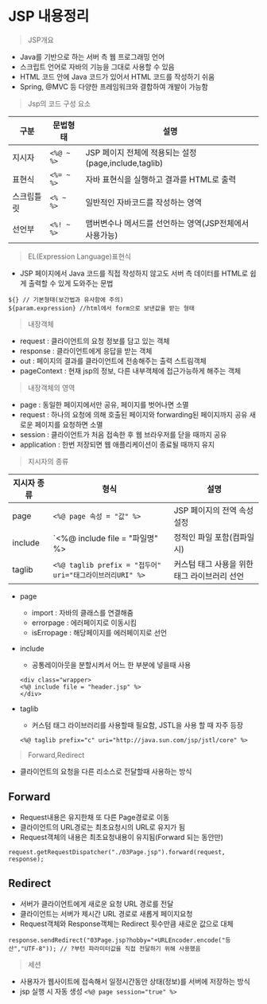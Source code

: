 # JSP 내용정리

> JSP개요
+  Java를 기반으로 하는 서버 측 웹 프로그래밍 언어
+ 스크립트 언어로 자바의 기능을 그대로 사용할 수 있음 
+ HTML 코드 안에 Java 코드가 있어서 HTML 코드를 작성하기 쉬움
+ Spring, @MVC 등 다양한 프레임워크와 결합하여 개발이 가능함

> Jsp의 코드 구성 요소

|구분|문법형태|설명|
|----|--------|----|
|지시자|`<%@ ~ %>`|JSP 페이지 전체에 적용되는 설정(page,include,taglib)|
|표현식|`<%= ~ %>`|자바 표현식을 실행하고 결과를 HTML로 출력|
|스크립틀릿|`<% ~ %>`|일반적인 자바코드를 작성하는 영역|
|선언부|`<%! ~ %>`|맴버변수나 메서드를 선언하는 영역(JSP전체에서 사용가능)|

> EL(Expression Language)표현식
+ JSP 페이지에서 Java 코드를 직접 작성하지 않고도 서버 측 데이터를 HTML로 쉽게 출력할 수 있게 도와주는 문법
```
${} // 기본형태(보간법과 유사함에 주의)
${param.expression} //html에서 form으로 보낸값을 받는 형태
```

> 내장객체
+ request : 클라이언트의 요청 정보를 담고 있는 객체
+ response : 클라이언트에게 응답을 받는 객체
+ out : 페이지의 결과를 클라이언트에 전송해주는 출력 스트림객체
+ pageContext : 현재 jsp의 정보, 다른 내부객체에 접근가능하게 해주는 객체

> 내장객체의 영역
+ page : 동일한 페이지에서만 공유, 페이지를 벗어나면  소멸
+ request : 하나의 요청에 의해 호출된 페이지와 forwarding된 페이지까지 공유 새로운 페이지를 요청하면 소멸
+ session : 클라이언트가 처음 접속한 후 웹 브라우저를 닫을 때까지 공유
+ application : 한번 저장되면 웹 애플리케이션이 종료될 때까지 유지

> 지시자의 종류

|지시자 종류|형식|설명|
|---|---|---|
|page|`<%@ page 속성 = "값" %>`|JSP 페이지의 전역 속성 설정
|include|`<%@ include file = "파일명" %>|정적인 파일 포함(컴파일시)
|taglib|`<%@ taglib prefix = "접두어" uri="태그라이브러리URI" %>`|커스텀 태그 사용을 위한 태그 라이브러리 선언

+ page
  + import : 자바의 클래스를 연결해줌
  + errorpage : 에러페이지로 이동시킴
  + isErropage : 해당페이지를 에러페이지로 선언
+ include
  + 공통레이아웃을 분할시켜서 어느 한 부분에 넣을때 사용

  ```
  <div class="wrapper>
  <%@ include file = "header.jsp" %>
  </div>
  ```
+ taglib
  + 커스텀 태그 라이브러리를 사용할때 필요함, JSTL을 사용 할 때 자주 등장

  ```
  <%@ taglib prefix="c" uri="http://java.sun.com/jsp/jstl/core" %>
  ```
> Forward,Redirect
+ 클라이언트의 요청을 다른 리소스로 전달할때 사용하는 방식

## Forward
+ Request내용은 유지한채 또 다른 Page경로로 이동
+ 클라이언트의 URL경로는 최초요청시의 URL로 유지가 됨
+ Request객체의 내용은 최초요청내용이 유지됨(Forward 되는 동안만)

```
request.getRequestDispatcher("./03Page.jsp").forward(request, response);
```

## Redirect
+ 서버가 클라이언트에게 새로운 요청 URL 경로를 전달
+ 클라이언트는 서버가 제시간 URL 경로로 새롭게 페이지요청
+ Request객체와 Response객체는 Redirect 횟수만큼 새로운 값으로 대체

```
response.sendRedirect("03Page.jsp?hobby="+URLEncoder.encode("등산","UTF-8")); // ?부턴 파라미터값을 직접 전달하기 위해 사용했음
 ```
> 세션
+ 사용자가 웹사이트에 접속해서 일정시간동안 상태(정보)를 서버에 저장하는 방식
+ jsp 실행 시 자동 생성 `<%@ page session="true" %>`
